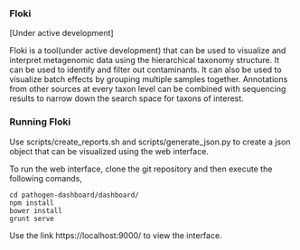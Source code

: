 ### Floki
[Under active development]

Floki is a tool(under active development) that can be used to visualize and interpret metagenomic data using the hierarchical taxonomy structure. It can be used to identify and filter out contaminants. It can also be used to visualize batch effects by grouping multiple samples together. Annotations from other sources at every taxon level can be combined with sequencing results to narrow down the search space for taxons of interest.

### Running Floki

Use scripts/create_reports.sh and scripts/generate_json.py to create a json object that can be visualized using the web interface.

To run the web interface, clone the git repository and then execute the following comands,

```
cd pathogen-dashboard/dashboard/
npm install
bower install
grunt serve
```

Use the link https://localhost:9000/ to view the interface.
